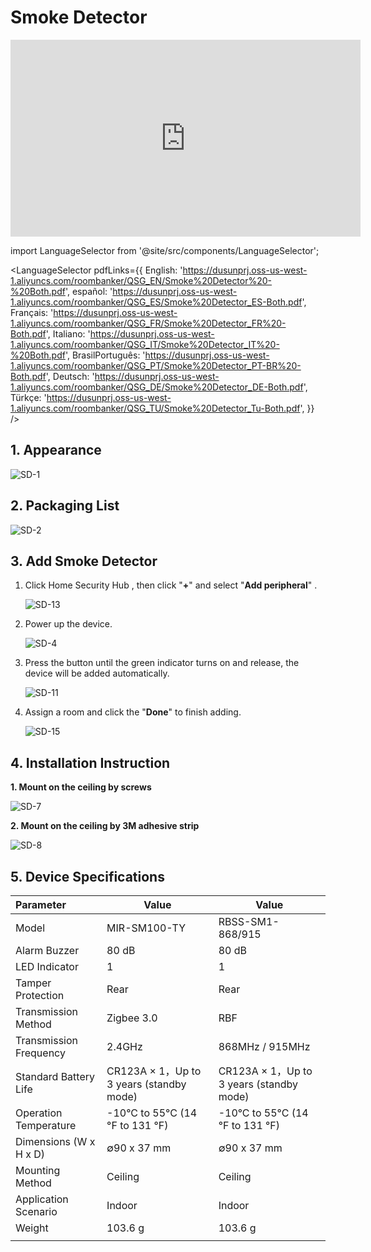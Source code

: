 # Smoke Detector
<div class="centered-video">
<iframe width="560" height="315" src="https://www.youtube.com/embed/ox4fAQ98Pj0?si=D6IHIiKlv4aZm0By" title="YouTube video player" frameborder="0" allow="accelerometer; autoplay; clipboard-write; encrypted-media; gyroscope; picture-in-picture; web-share" allowfullscreen></iframe>
</div>

import LanguageSelector from '@site/src/components/LanguageSelector';

<LanguageSelector pdfLinks={{
  English: 'https://dusunprj.oss-us-west-1.aliyuncs.com/roombanker/QSG_EN/Smoke%20Detector%20-%20Both.pdf',
  español: 'https://dusunprj.oss-us-west-1.aliyuncs.com/roombanker/QSG_ES/Smoke%20Detector_ES-Both.pdf',
  Français: 'https://dusunprj.oss-us-west-1.aliyuncs.com/roombanker/QSG_FR/Smoke%20Detector_FR%20-Both.pdf',
  Italiano: 'https://dusunprj.oss-us-west-1.aliyuncs.com/roombanker/QSG_IT/Smoke%20Detector_IT%20-%20Both.pdf',
  BrasilPortuguês: 'https://dusunprj.oss-us-west-1.aliyuncs.com/roombanker/QSG_PT/Smoke%20Detector_PT-BR%20-Both.pdf',
  Deutsch: 'https://dusunprj.oss-us-west-1.aliyuncs.com/roombanker/QSG_DE/Smoke%20Detector_DE-Both.pdf',
  Türkçe: 'https://dusunprj.oss-us-west-1.aliyuncs.com/roombanker/QSG_TU/Smoke%20Detector_Tu-Both.pdf',
}} />

## 1. Appearance

![SD-1](https://dusunprj.oss-us-west-1.aliyuncs.com/SD-1.png)

## 2. Packaging List

![SD-2](https://dusunprj.oss-us-west-1.aliyuncs.com/SD-2.png)

## 3. Add Smoke Detector

1. Click Home Security Hub , then click "**+**"  and select "**Add peripheral**" .

   ![SD-13](https://dusunprj.oss-us-west-1.aliyuncs.com/SD-13.png)

2. Power up the device.

   ![SD-4](https://dusunprj.oss-us-west-1.aliyuncs.com/SD-4.png)

3. Press the button until the green indicator turns on and release,  the device will be added automatically.

   ![SD-11](https://dusunprj.oss-us-west-1.aliyuncs.com/SD-11.png)

4. Assign a room  and click the "**Done**" to finish adding.

   ![SD-15](https://dusunprj.oss-us-west-1.aliyuncs.com/SD-15.png)

## 4. Installation Instruction

**1. Mount  on the ceiling by screws**

![SD-7](https://dusunprj.oss-us-west-1.aliyuncs.com/SD-7.png)

**2. Mount  on the ceiling by 3M adhesive strip**

![SD-8](https://dusunprj.oss-us-west-1.aliyuncs.com/SD-8.png)

## 5. Device Specifications

| Parameter              | Value                                    | Value                                    |
| :--------------------- | ---------------------------------------- | ---------------------------------------- |
| Model                  | MIR-SM100-TY                             | RBSS-SM1-868/915                         |
| Alarm Buzzer           | 80 dB                                    | 80 dB                                    |
| LED Indicator          | 1                                        | 1                                        |
| Tamper Protection      | Rear                                     | Rear                                     |
| Transmission Method    | Zigbee 3.0                               | RBF                                      |
| Transmission Frequency | 2.4GHz                                   | 868MHz / 915MHz                          |
| Standard Battery Life  | CR123A × 1，Up to 3 years (standby mode) | CR123A × 1，Up to 3 years (standby mode) |
| Operation Temperature  | -10°C to 55°C (14 °F  to 131 °F)         | -10°C to 55°C (14 °F  to 131 °F)         |
| Dimensions (W x H x D) | ∅90 x 37 mm                              | ∅90 x 37 mm                              |
| Mounting Method        | Ceiling                                  | Ceiling                                  |
| Application Scenario   | Indoor                                   | Indoor                                   |
| Weight                 | 103.6 g                                  | 103.6 g                                  |
|                        |                                          |                                          |

